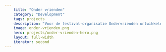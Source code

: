 ```yaml
---
    title: "Onder vrienden"
    category: "Development"
    tags: projects
    description: "Voor de festival-organisatie Ondervrienden ontwikkelde ik een website voor hun drie organisaties: Festival Onder Vrienden, Disco Onder Vrienden, Techno Onder Vrienden."
    image: onder-vrienden.png
    hero: projects/onder-vrienden-hero.png
    layout: full-width
    iterator: second
---
```

